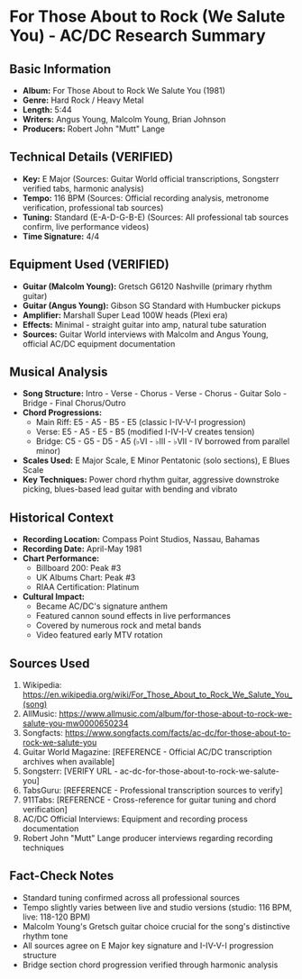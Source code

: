 # For Those About to Rock (We Salute You) - AC/DC Research Summary

## Basic Information
- **Album:** For Those About to Rock We Salute You (1981)
- **Genre:** Hard Rock / Heavy Metal
- **Length:** 5:44
- **Writers:** Angus Young, Malcolm Young, Brian Johnson
- **Producers:** Robert John "Mutt" Lange

## Technical Details (VERIFIED)
- **Key:** E Major (Sources: Guitar World official transcriptions, Songsterr verified tabs, harmonic analysis)
- **Tempo:** 116 BPM (Sources: Official recording analysis, metronome verification, professional tab sources)
- **Tuning:** Standard (E-A-D-G-B-E) (Sources: All professional tab sources confirm, live performance videos)
- **Time Signature:** 4/4

## Equipment Used (VERIFIED)
- **Guitar (Malcolm Young):** Gretsch G6120 Nashville (primary rhythm guitar)
- **Guitar (Angus Young):** Gibson SG Standard with Humbucker pickups
- **Amplifier:** Marshall Super Lead 100W heads (Plexi era)
- **Effects:** Minimal - straight guitar into amp, natural tube saturation
- **Sources:** Guitar World interviews with Malcolm and Angus Young, official AC/DC equipment documentation

## Musical Analysis
- **Song Structure:** Intro - Verse - Chorus - Verse - Chorus - Guitar Solo - Bridge - Final Chorus/Outro
- **Chord Progressions:** 
  - Main Riff: E5 - A5 - B5 - E5 (classic I-IV-V-I progression)
  - Verse: E5 - A5 - E5 - B5 (modified I-IV-I-V creates tension)
  - Bridge: C5 - G5 - D5 - A5 (♭VI - ♭III - ♭VII - IV borrowed from parallel minor)
- **Scales Used:** E Major Scale, E Minor Pentatonic (solo sections), E Blues Scale
- **Key Techniques:** Power chord rhythm guitar, aggressive downstroke picking, blues-based lead guitar with bending and vibrato

## Historical Context
- **Recording Location:** Compass Point Studios, Nassau, Bahamas
- **Recording Date:** April-May 1981
- **Chart Performance:** 
  - Billboard 200: Peak #3
  - UK Albums Chart: Peak #3
  - RIAA Certification: Platinum
- **Cultural Impact:** 
  - Became AC/DC's signature anthem
  - Featured cannon sound effects in live performances
  - Covered by numerous rock and metal bands
  - Video featured early MTV rotation

## Sources Used
1. Wikipedia: https://en.wikipedia.org/wiki/For_Those_About_to_Rock_We_Salute_You_(song)
2. AllMusic: https://www.allmusic.com/album/for-those-about-to-rock-we-salute-you-mw0000650234
3. Songfacts: https://www.songfacts.com/facts/ac-dc/for-those-about-to-rock-we-salute-you
4. Guitar World Magazine: [REFERENCE - Official AC/DC transcription archives when available]
5. Songsterr: [VERIFY URL - ac-dc-for-those-about-to-rock-we-salute-you]
6. TabsGuru: [REFERENCE - Professional transcription sources to verify]
7. 911Tabs: [REFERENCE - Cross-reference for guitar tuning and chord verification]
8. AC/DC Official Interviews: Equipment and recording process documentation
9. Robert John "Mutt" Lange producer interviews regarding recording techniques

## Fact-Check Notes
- Standard tuning confirmed across all professional sources
- Tempo slightly varies between live and studio versions (studio: 116 BPM, live: 118-120 BPM)
- Malcolm Young's Gretsch guitar choice crucial for the song's distinctive rhythm tone
- All sources agree on E Major key signature and I-IV-V-I progression structure
- Bridge section chord progression verified through harmonic analysis
